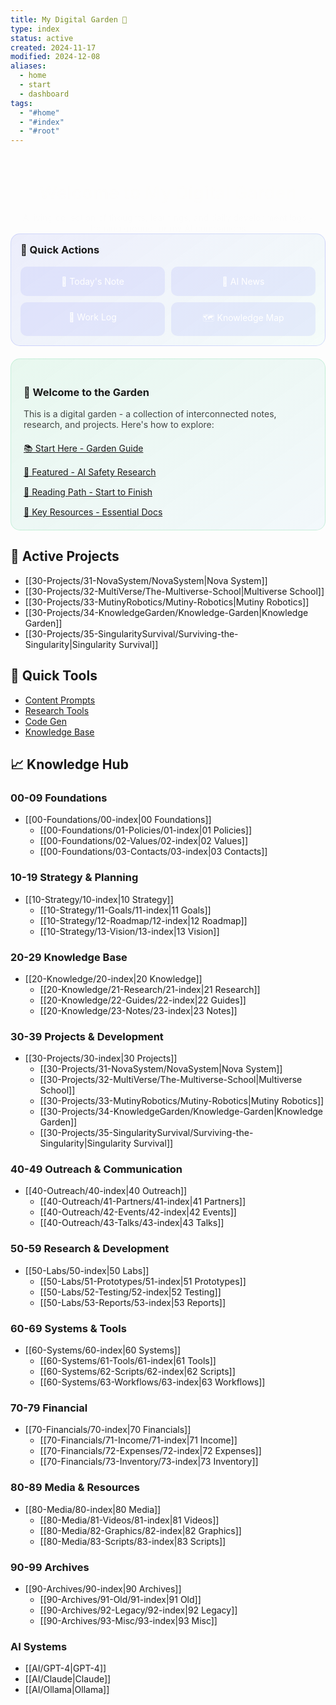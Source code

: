 ```yaml
---
title: My Digital Garden 🌱
type: index
status: active
created: 2024-11-17
modified: 2024-12-08
aliases:
  - home
  - start
  - dashboard
tags:
  - "#home"
  - "#index"
  - "#root"
---
```


<div style="
  text-align: center;
  margin: 20px 0;
  animation: fadeIn 1s ease-in;
">
  <h1 style="
    font-size: 2em;
    margin-bottom: 5px;
    background: linear-gradient(90deg, #FF7C30, #FFB630);
    -webkit-background-clip: text;
    -webkit-text-fill-color: transparent;
  ">Welcome to My Digital Garden</h1>
  <p style="
    font-size: 1em;
    opacity: 0.8;
  ">A living collection of thoughts, learnings, and daily development logs - training ground for my AI companions</p>
</div>

<div style="
  display: grid;
  grid-template-columns: repeat(auto-fit, minmax(300px, 1fr));
  gap: 20px;
  margin: 20px 0;
">

<!-- Quick Actions Panel -->
<div style="
  background: linear-gradient(145deg, rgba(88, 101, 242, 0.1) 0%, rgba(101, 242, 193, 0.05) 100%);
  border-radius: 15px;
  padding: 15px;
  border: 1px solid rgba(88, 101, 242, 0.2);
">
  <h3 style="margin-top: 0;">🎯 Quick Actions</h3>
  <div style="
    display: grid;
    grid-template-columns: repeat(2, 1fr);
    gap: 10px;
    margin-top: 15px;
  ">
    <a href="[[{{date:YYYY-MM-DD}}]]" style="
      background: rgba(88, 101, 242, 0.1);
      padding: 15px;
      border-radius: 10px;
      text-align: center;
      text-decoration: none;
      color: white;
      transition: all 0.2s ease;
    ">📝 Today's Note</a>
    <a href="[[AI-News/AI-News-{{date:YYYY-MM-DD}}]]" style="
      background: rgba(88, 101, 242, 0.1);
      padding: 15px;
      border-radius: 10px;
      text-align: center;
      text-decoration: none;
      color: white;
      transition: all 0.2s ease;
    ">📰 AI News</a>
    <a href="[[work-efforts/WE0001-{{date:MMDDYYYY}}]]" style="
      background: rgba(88, 101, 242, 0.1);
      padding: 15px;
      border-radius: 10px;
      text-align: center;
      text-decoration: none;
      color: white;
      transition: all 0.2s ease;
    ">💼 Work Log</a>
    <a href="Knowledge/Map" style="
      background: rgba(88, 101, 242, 0.1);
      padding: 15px;
      border-radius: 10px;
      text-align: center;
      text-decoration: none;
      color: white;
      transition: all 0.2s ease;
    ">🗺️ Knowledge Map</a>
  </div>
</div>

<!-- Garden Areas -->
<div style="
  background: linear-gradient(145deg, rgba(46, 204, 113, 0.1) 0%, rgba(52, 152, 219, 0.05) 100%);
  border-radius: 15px;
  padding: 20px;
  border: 1px solid rgba(46, 204, 113, 0.2);
">
  <h3>🌱 Welcome to the Garden</h3>
  <p style="margin: 10px 0 20px 0; opacity: 0.8;">
    This is a digital garden - a collection of interconnected notes, research, and projects. Here's how to explore:
  </p>
  <div style="margin-top: 15px;">
    <div style="
      display: flex;
      justify-content: space-between;
      align-items: center;
      margin-bottom: 15px;
    ">
      <a href="start-here">📚 Start Here - Garden Guide</a>
    </div>
    <div style="
      display: flex;
      justify-content: space-between;
      align-items: center;
      margin-bottom: 15px;
    ">
      <a href="featured">🌟 Featured - AI Safety Research</a>
    </div>
    <div style="
      display: flex;
      justify-content: space-between;
      align-items: center;
      margin-bottom: 15px;
    ">
      <a href="reading-path">📖 Reading Path - Start to Finish</a>
    </div>
    <div style="
      display: flex;
      justify-content: space-between;
      align-items: center;
    ">
      <a href="key-resources">🔑 Key Resources - Essential Docs</a>
    </div>
  </div>
</div>

</div>

## 🤖 Active Projects

- [[30-Projects/31-NovaSystem/NovaSystem|Nova System]]
- [[30-Projects/32-MultiVerse/The-Multiverse-School|Multiverse School]]
- [[30-Projects/33-MutinyRobotics/Mutiny-Robotics|Mutiny Robotics]]
- [[30-Projects/34-KnowledgeGarden/Knowledge-Garden|Knowledge Garden]]
- [[30-Projects/35-SingularitySurvival/Surviving-the-Singularity|Singularity Survival]]

## 🎯 Quick Tools

- [Content Prompts](Prompts/Content)
- [Research Tools](Prompts/Research)
- [Code Gen](Prompts/Code)
- [Knowledge Base](Knowledge/Index)

## 📈 Knowledge Hub

### 00-09 Foundations
- [[00-Foundations/00-index|00 Foundations]]
  - [[00-Foundations/01-Policies/01-index|01 Policies]]
  - [[00-Foundations/02-Values/02-index|02 Values]]
  - [[00-Foundations/03-Contacts/03-index|03 Contacts]]

### 10-19 Strategy & Planning
- [[10-Strategy/10-index|10 Strategy]]
  - [[10-Strategy/11-Goals/11-index|11 Goals]]
  - [[10-Strategy/12-Roadmap/12-index|12 Roadmap]]
  - [[10-Strategy/13-Vision/13-index|13 Vision]]

### 20-29 Knowledge Base
- [[20-Knowledge/20-index|20 Knowledge]]
  - [[20-Knowledge/21-Research/21-index|21 Research]]
  - [[20-Knowledge/22-Guides/22-index|22 Guides]]
  - [[20-Knowledge/23-Notes/23-index|23 Notes]]

### 30-39 Projects & Development
- [[30-Projects/30-index|30 Projects]]
  - [[30-Projects/31-NovaSystem/NovaSystem|Nova System]]
  - [[30-Projects/32-MultiVerse/The-Multiverse-School|Multiverse School]]
  - [[30-Projects/33-MutinyRobotics/Mutiny-Robotics|Mutiny Robotics]]
  - [[30-Projects/34-KnowledgeGarden/Knowledge-Garden|Knowledge Garden]]
  - [[30-Projects/35-SingularitySurvival/Surviving-the-Singularity|Singularity Survival]]

### 40-49 Outreach & Communication
- [[40-Outreach/40-index|40 Outreach]]
  - [[40-Outreach/41-Partners/41-index|41 Partners]]
  - [[40-Outreach/42-Events/42-index|42 Events]]
  - [[40-Outreach/43-Talks/43-index|43 Talks]]

### 50-59 Research & Development
- [[50-Labs/50-index|50 Labs]]
  - [[50-Labs/51-Prototypes/51-index|51 Prototypes]]
  - [[50-Labs/52-Testing/52-index|52 Testing]]
  - [[50-Labs/53-Reports/53-index|53 Reports]]

### 60-69 Systems & Tools
- [[60-Systems/60-index|60 Systems]]
  - [[60-Systems/61-Tools/61-index|61 Tools]]
  - [[60-Systems/62-Scripts/62-index|62 Scripts]]
  - [[60-Systems/63-Workflows/63-index|63 Workflows]]

### 70-79 Financial
- [[70-Financials/70-index|70 Financials]]
  - [[70-Financials/71-Income/71-index|71 Income]]
  - [[70-Financials/72-Expenses/72-index|72 Expenses]]
  - [[70-Financials/73-Inventory/73-index|73 Inventory]]

### 80-89 Media & Resources
- [[80-Media/80-index|80 Media]]
  - [[80-Media/81-Videos/81-index|81 Videos]]
  - [[80-Media/82-Graphics/82-index|82 Graphics]]
  - [[80-Media/83-Scripts/83-index|83 Scripts]]

### 90-99 Archives
- [[90-Archives/90-index|90 Archives]]
  - [[90-Archives/91-Old/91-index|91 Old]]
  - [[90-Archives/92-Legacy/92-index|92 Legacy]]
  - [[90-Archives/93-Misc/93-index|93 Misc]]

### AI Systems
- [[AI/GPT-4|GPT-4]]
- [[AI/Claude|Claude]]
- [[AI/Ollama|Ollama]]

<style>
@keyframes fadeIn {
  from { opacity: 0; transform: translateY(20px); }
  to { opacity: 1; transform: translateY(0); }
}

a:hover {
  transform: translateY(-2px);
  box-shadow: 0 5px 15px rgba(0,0,0,0.2);
}

@keyframes pulse {
  0% { transform: scale(1); }
  50% { transform: scale(1.05); }
  100% { transform: scale(1); }
}

.pulse-on-hover:hover {
  animation: pulse 1s infinite;
}

a {
  transition: all 0.3s ease;
}

a:hover {
  transform: translateY(-2px);
  box-shadow: 0 5px 15px rgba(0,0,0,0.2);
}
</style>

